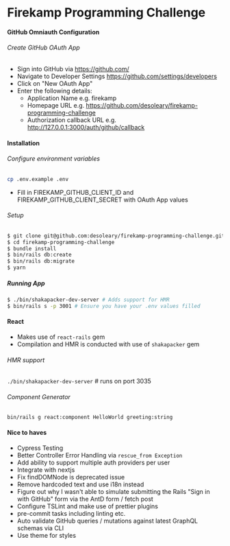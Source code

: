 # Firekamp Programming Challenge

#### GitHub Omniauth Configuration

###### Create GitHub OAuth App

- Sign into GitHub via https://github.com/
- Navigate to Developer Settings https://github.com/settings/developers
- Click on "New OAuth App"
- Enter the following details:
  - Application Name e.g. firekamp
  - Homepage URL e.g. https://github.com/desoleary/firekamp-programming-challenge
  - Authorization callback URL e.g. http://127.0.0.1:3000/auth/github/callback

#### Installation

###### Configure environment variables

```bash
cp .env.example .env
```
- Fill in FIREKAMP_GITHUB_CLIENT_ID and FIREKAMP_GITHUB_CLIENT_SECRET with OAuth App values

###### Setup

```bash
$ git clone git@github.com:desoleary/firekamp-programming-challenge.git
$ cd firekamp-programming-challenge
$ bundle install
$ bin/rails db:create
$ bin/rails db:migrate
$ yarn
```

##### Running App
```bash
$ ./bin/shakapacker-dev-server # Adds support for HMR
$ bin/rails s -p 3001 # Ensure you have your .env values filled
```

#### React
- Makes use of `react-rails` gem
- Compilation and HMR is conducted with use of `shakapacker` gem

###### HMR support
`./bin/shakapacker-dev-server` # runs on port 3035

###### Component Generator
`bin/rails g react:component HelloWorld greeting:string`

#### Nice to haves
- Cypress Testing
- Better Controller Error Handling via `rescue_from Exception`
- Add ability to support multiple auth providers per user
- Integrate with nextjs
- Fix findDOMNode is deprecated issue
- Remove hardcoded text and use i18n instead
- Figure out why I wasn't able to simulate submitting the Rails "Sign in with GitHub" form via the AntD form / fetch post
- Configure TSLint and make use of prettier plugins
- pre-commit tasks including linting etc.
- Auto validate GitHub queries / mutations against latest GraphQL schemas via CLI
- Use theme for styles
